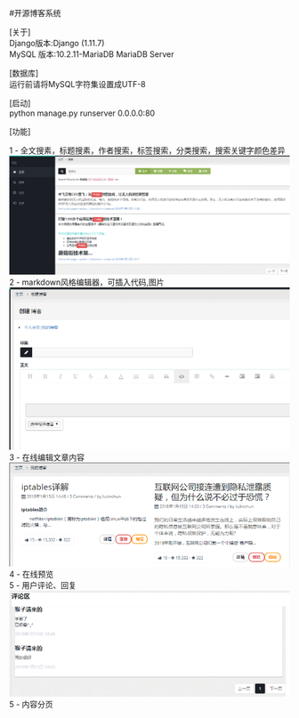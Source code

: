 #开源博客系统<br> 

[关于]<br>
Django版本:Django (1.11.7)<br>
MySQL 版本:10.2.11-MariaDB MariaDB Server<br>

[数据库]<br>
运行前请将MySQL字符集设置成UTF-8<br>

[启动]<br>
python manage.py runserver 0.0.0.0:80<br>

[功能]<br>

1 - 全文搜素，标题搜素，作者搜索，标签搜索，分类搜索，搜索关键字颜色差异<br>
	![Alt text](https://github.com/myblog2017-2018/myblog/blob/master/screenshots/search.png)<br>
2 - markdown风格编辑器，可插入代码,图片<br>
	![Alt text](https://github.com/myblog2017-2018/myblog/blob/master/screenshots/edit.png)<br>
3 - 在线编辑文章内容<br>
	![Alt text](https://github.com/myblog2017-2018/myblog/blob/master/screenshots/onlinedit.png)<br>
4 - 在线预览<br>
5 - 用户评论、回复<br>
	![Alt text](https://github.com/myblog2017-2018/myblog/blob/master/screenshots/comment.png)<br>
5 - 内容分页<br>
